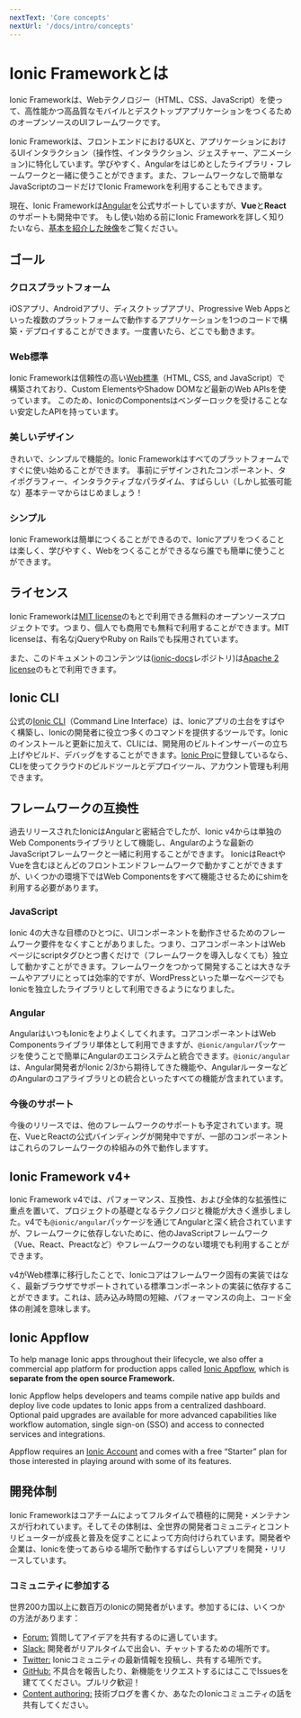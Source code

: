 ```yaml
---
nextText: 'Core concepts'
nextUrl: '/docs/intro/concepts'
---
```


# Ionic Frameworkとは

<!-- TOC goes here -->

Ionic Frameworkは、Webテクノロジー（HTML、CSS、JavaScript）を使って、高性能かつ高品質なモバイルとデスクトップアプリケーションをつくるためのオープンソースのUIフレームワークです。

Ionic Frameworkは、フロントエンドにおけるUXと、アプリケーションにおけるUIインタラクション（操作性、インタラクション、ジェスチャー、アニメーション)に特化しています。学びやすく、Angularをはじめとしたライブラリ・フレームワークと一緒に使うことができます。また、フレームワークなしで簡単なJavaScriptのコードだけでIonic Frameworkを利用することもできます。

現在、Ionic Frameworkは<a href="https://angular.io/" target="_blank">Angular</a>を公式サポートしていますが、<strong>Vue</strong>と<strong>React</strong>のサポートも開発中です。 もし使い始める前にIonic Frameworkを詳しく知りたいなら、<a href="https://youtu.be/p3AN3igqiRc" target="_blank">基本を紹介した映像</a>をご覧ください。

## ゴール

### クロスプラットフォーム

iOSアプリ、Androidアプリ、ディスクトップアプリ、Progressive Web Appsといった複数のプラットフォームで動作するアプリケーションを1つのコードで構築・デプロイすることができます。一度書いたら、どこでも動きます。

### Web標準

Ionic Frameworkは信頼性の高い[Web標準](/docs/faq/glossary#web-standards)（HTML, CSS, and JavaScript）で構築されており、Custom ElementsやShadow DOMなど最新のWeb APIsを使っています。
このため、IonicのComponentsはベンダーロックを受けることない安定したAPIを持っています。

### 美しいデザイン

きれいで、シンプルで機能的。Ionic Frameworkはすべてのプラットフォームですぐに使い始めることができます。
事前にデザインされたコンポーネント、タイポグラフィー、インタラクティブなパラダイム、すばらしい（しかし拡張可能な）基本テーマからはじめましょう！

### シンプル

Ionic Frameworkは簡単につくることができるので、Ionicアプリをつくることは楽しく、学びやすく、Webをつくることができるなら誰でも簡単に使うことができます。

## ライセンス

Ionic Frameworkは<a href="https://opensource.org/licenses/MIT" target="_blank">MIT license</a>のもとで利用できる無料のオープンソースプロジェクトです。つまり、個人でも商用でも無料で利用することができます。MIT licenseは、有名なjQueryやRuby on Railsでも採用されています。

また、このドキュメントのコンテンツは(<a href="https://github.com/ionic-team/ionic-docs" target="_blank">ionic-docs</a>レポジトリ)は<a href="https://www.apache.org/licenses/LICENSE-2.0" target="_blank">Apache 2 license</a>のもとで利用できます。

## Ionic CLI

公式の[Ionic CLI](/docs/cli)（Command Line Interface）は、Ionicアプリの土台をすばやく構築し、Ionicの開発者に役立つ多くのコマンドを提供するツールです。Ionicのインストールと更新に加えて、CLIには、開発用のビルトインサーバーの立ち上げやビルド、デバッグをすることができます。[Ionic Pro](#ionic-pro)に登録しているなら、CLIを使ってクラウドのビルドツールとデプロイツール、アカウント管理も利用できます。

## フレームワークの互換性

過去リリースされたIonicはAngularと密結合でしたが、Ionic v4からは単独のWeb Componentsライブラリとして機能し、Angularのような最新のJavaScriptフレームワークと一緒に利用することができます。
IonicはReactやVueを含むほとんどのフロントエンドフレームワークで動かすことができますが、いくつかの環境下ではWeb Componentsをすべて機能させるためにshimを利用する必要があります。

### JavaScript

Ionic 4の大きな目標のひとつに、UIコンポーネントを動作させるためのフレームワーク要件をなくすことがありました。つまり、コアコンポーネントはWebページにscriptタグひとつ書くだけで（フレームワークを導入しなくても）独立して動かすことができます。フレームワークをつかって開発することは大きなチームやアプリにとっては効率的ですが、WordPressといった単一なページでもIonicを独立したライブラリとして利用できるようになりました。

### Angular

AngularはいつもIonicをよりよくしてくれます。コアコンポーネントはWeb Componentsライブラリ単体として利用できますが、`@ionic/angular`パッケージを使うことで簡単にAngularのエコシステムと統合できます。`@ionic/angular`は、Angular開発者がIonic 2/3から期待してきた機能や、AngularルーターなどのAngularのコアライブラリとの統合といったすべての機能が含まれています。

### 今後のサポート

今後のリリースでは、他のフレームワークのサポートも予定されています。現在、VueとReactの公式バインディングが開発中ですが、一部のコンポーネントはこれらのフレームワークの枠組みの外で動作しますす。

## Ionic Framework v4+

Ionic Framework v4では、パフォーマンス、互換性、および全体的な拡張性に重点を置いて、プロジェクトの基礎となるテクノロジと機能が大きく進歩しました。v4でも`@ionic/angular`パッケージを通じてAngularと深く統合されていますが、フレームワークに依存しないために、他のJavaScriptフレームワーク（Vue、React、Preactなど）やフレームワークのない環境でも利用することができます。

v4がWeb標準に移行したことで、Ionicコアはフレームワーク固有の実装ではなく、最新ブラウザでサポートされている標準コンポーネントの実装に依存することができます。これは、読み込み時間の短縮、パフォーマンスの向上、コード全体の削減を意味します。

## Ionic Appflow

To help manage Ionic apps throughout their lifecycle, we also offer a commercial app platform for production apps called <a href="https://ionicframework.com/appflow" target="_blank">Ionic Appflow</a>, which is <strong>separate from the open source Framework.</strong>

Ionic Appflow helps developers and teams compile native app builds and deploy live code updates to Ionic apps from a centralized dashboard. Optional paid upgrades are available for more advanced capabilities like workflow automation, single sign-on (SSO) and access to connected services and integrations. 

Appflow requires an <a href="https://dashboard.ionicframework.com/signup" target="_blank">Ionic Account</a> and comes with a free “Starter” plan for those interested in playing around with some of its features.

## 開発体制

Ionic Frameworkはコアチームによってフルタイムで積極的に開発・メンテナンスが行われています。そしてその体制は、全世界の開発者コミュニティとコントリビューターが成長と普及を促すことによって方向付けられています。開発者や企業は、Ionicを使ってあらゆる場所で動作するすばらしいアプリを開発・リリースしています。

### コミュニティに参加する

世界200カ国以上に数百万のIonicの開発者がいます。参加するには、いくつかの方法があります：

* <a href="https://forum.ionicframework.com/" target="_blank">Forum:</a> 質問してアイデアを共有するのに適しています。
* <a href="https://ionicworldwide.herokuapp.com/" target="_blank">Slack:</a> 開発者がリアルタイムで出会い、チャットするための場所です。
* <a href="https://twitter.com/Ionicframework" target="_blank">Twitter:</a> Ionicコミュニティの最新情報を投稿し、共有する場所です。
* <a href="https://github.com/ionic-team/ionic" target="_blank">GitHub:</a> 不具合を報告したり、新機能をリクエストするにはここでIssuesを建ててください。プルリク歓迎！
* <a href="https://ionicframework.com/contributors" target="_blank">Content authoring:</a> 技術ブログを書くか、あなたのIonicコミュニティの話を共有してください。
